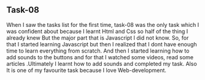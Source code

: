 

## Task-08

When I saw the tasks list for the first time, task-08 was the only task which I was confident about because
I learnt Html and Css so half of the thing I already knew But the major part that is Javascript I did not know.
So, for that I started learning Javascript but then I realized that I dont have enough time to learn everything
from scratch. And then I started learning how to add sounds to the buttons and for that I watched some videos, 
read some articles .Ultimately I learnt how to add sounds  and completed my task. Also It is one of my favourite
task because I love Web-development.
